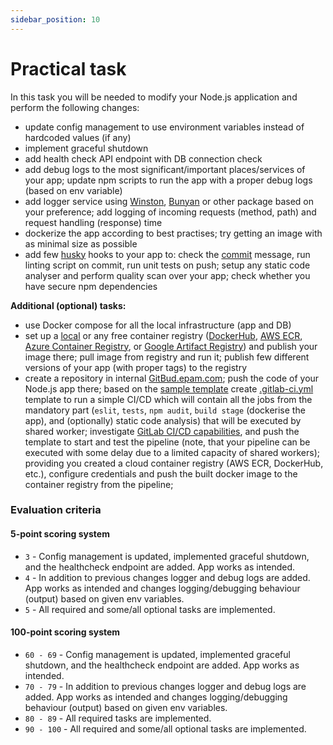 ```yaml
---
sidebar_position: 10
---
```


# Practical task

In this task you will be needed to modify your Node.js application and perform the following changes:
   - update config management to use environment variables instead of hardcoded values (if any)
   - implement graceful shutdown
   - add health check API endpoint with DB connection check
   - add debug logs to the most significant/important places/services of your app; update npm scripts to run the app with a proper debug logs (based on env variable)
   - add logger service using [Winston](https://www.npmjs.com/package/winston), [Bunyan](https://www.npmjs.com/package/bunyan) or other package based on your preference; add logging of incoming requests (method, path) and request handling (response) time
   - dockerize the app according to best practises; try getting an image with as minimal size as possible
   - add few [husky](https://www.npmjs.com/package/husky) hooks to your app to: check the [commit](https://www.npmjs.com/package/@commitlint/config-conventional) message, run linting script on commit, run unit tests on push; setup any static code analyser and perform quality scan over your app; check whether you have secure npm dependencies
     
**Additional (optional) tasks:**
   - use Docker compose for all the local infrastructure (app and DB)
   - set up a [local](https://docs.docker.com/registry/deploying/) or any free container registry ([DockerHub](https://hub.docker.com/), [AWS ECR](https://docs.aws.amazon.com/AmazonECR/latest/userguide/what-is-ecr.html), [Azure Container Registry](https://azure.microsoft.com/en-us/products/container-registry/), or [Google Artifact Registry](https://cloud.google.com/blog/products/application-development/understanding-artifact-registry-vs-container-registry)) and publish your image there; pull image from registry and run it; publish few different versions of your app (with proper tags) to the registry
   - create a repository in internal [GitBud.epam.com](https://gitbud.epam.com/); push the code of your Node.js app there; based on the [sample template](https://gitlab.com/gitlab-org/gitlab/-/blob/master/lib/gitlab/ci/templates/Nodejs.gitlab-ci.yml) create [.gitlab-ci.yml](https://docs.gitlab.com/ee/ci/yaml/gitlab_ci_yaml.html) template to run a simple CI/CD which will contain all the jobs from the mandatory part (`eslit`, `tests`, `npm audit`, `build stage` (dockerise the app), and (optionally) static code analysis) that will be executed by shared worker; investigate [GitLab CI/CD capabilities](https://docs.gitlab.com/ee/ci/), and push the template to start and test the pipeline (note, that your pipeline can be executed with some delay due to a limited capacity of shared workers); providing you created a cloud container registry (AWS ECR, DockerHub, etc.), configure credentials and push the built docker image to the container registry from the pipeline;

### Evaluation criteria

#### 5-point scoring system
- `3` - Config management is updated, implemented graceful shutdown, and the healthcheck endpoint are added. App works as intended.
- `4` - In addition to previous changes logger and debug logs are added. App works as intended and changes logging/debugging behaviour (output) based on given env variables.
- `5` - All required and some/all optional tasks are implemented.

#### 100-point scoring system
- `60 - 69` - Config management is updated, implemented graceful shutdown, and the healthcheck endpoint are added. App works as intended.
- `70 - 79` - In addition to previous changes logger and debug logs are added. App works as intended and changes logging/debugging behaviour (output) based on given env variables.
- `80 - 89` - All required tasks are implemented.
- `90 - 100` - All required and some/all optional tasks are implemented.
